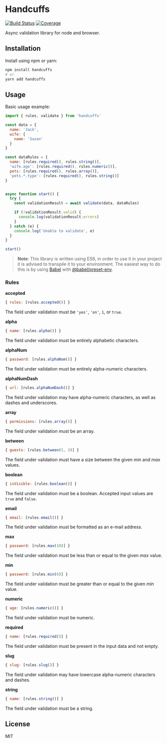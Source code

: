# Handcuffs

[![Build Status](https://travis-ci.org/vladshcherbin/handcuffs.svg?branch=master)](https://travis-ci.org/vladshcherbin/handcuffs)
[![Coverage](https://codecov.io/gh/vladshcherbin/handcuffs/branch/master/graph/badge.svg)](https://codecov.io/gh/vladshcherbin/handcuffs)

Async validation library for node and browser.

## Installation

Install using npm or yarn:

```bash
npm install handcuffs
# or
yarn add handcuffs
```

## Usage

Basic usage example:

```js
import { rules, validate } from 'handcuffs'

const data = {
  name: 'Jack',
  wife: {
    name: 'Susan'
  }
}

const dataRules = {
  name: [rules.required(), rules.string()],
  'wife.age': [rules.required(), rules.numeric()],
  pets: [rules.required(), rules.array()],
  'pets.*.type': [rules.required(), rules.string()]
}


async function start() {
  try {
    const validationResult = await validate(data, dataRules)

    if (!validationResult.valid) {
      console.log(validationResult.errors)
    }
  } catch (e) {
    console.log('Unable to validate', e)
  }
}

start()
```

> **Note**: This library is written using ES6, in order to use it in your project it is advised to transpile it to your environment. The easiest way to do this is by using [Babel](https://babeljs.io) with [@babel/preset-env](https://github.com/babel/babel/tree/master/packages/babel-preset-env).

### Rules

**accepted**

```js
{ rules: [rules.accepted()] }
```

The field under validation must be `'yes'`, `'on'`, `1`, or `true`.

**alpha**

```js
{ name: [rules.alpha()] }
```

The field under validation must be entirely alphabetic characters.

**alphaNum**

```js
{ password: [rules.alphaNum()] }
```

The field under validation must be entirely alpha-numeric characters.

**alphaNumDash**

```js
{ url: [rules.alphaNumDash()] }
```

The field under validation may have alpha-numeric characters, as well as dashes and underscores.

**array**

```js
{ permissions: [rules.array()] }
```

The field under validation must be an array.

**between**

```js
{ guests: [rules.between(1, 3)] }
```

The field under validation must have a size between the given *min* and *max* values.

**boolean**

```js
{ isVisible: [rules.boolean()] }
```

The field under validation must be a boolean. Accepted input values are `true` and `false`.

**email**

```js
{ email: [rules.email()] }
```

The field under validation must be formatted as an e-mail address.

**max**

```js
{ password: [rules.max(10)] }
```

The field under validation must be less than or equal to the given *max* value.

**min**

```js
{ password: [rules.min(6)] }
```

The field under validation must be greater than or equal to the given *min* value.

**numeric**

```js
{ age: [rules.numeric()] }
```

The field under validation must be numeric.

**required**

```js
{ name: [rules.required()] }
```

The field under validation must be present in the input data and not empty.

**slug**

```js
{ slug: [rules.slug()] }
```

The field under validation may have lowercase alpha-numeric characters and dashes.

**string**

```js
{ name: [rules.string()] }
```

The field under validation must be a string.

## License

MIT
